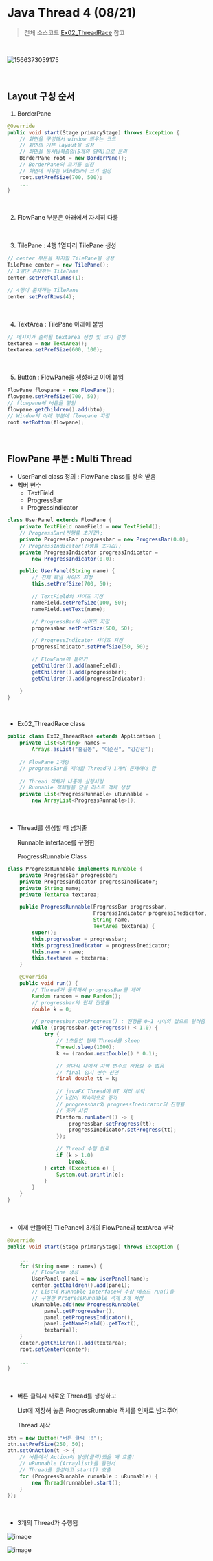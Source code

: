 # Java Thread 4 (08/21)

> 전체 소스코드 [Ex02_ThreadRace](https://github.com/5dddddo/java/blob/master/0821_Java_SE_programming%20-%20Thread/Ex02_ThreadRace.java) 참고

<br>

![1566373059175](https://user-images.githubusercontent.com/50972986/63419946-ac595f00-c440-11e9-8a03-6efa87441299.png)

<br>

## Layout 구성 순서

1. BorderPane

``` java
@Override
public void start(Stage primaryStage) throws Exception {
    // 화면을 구성해서 window 띄우는 코드
    // 화면의 기본 layout을 설정
    // 화면을 동서남북중앙(5개의 영역)으로 분리
    BorderPane root = new BorderPane();
    // BorderPane의 크기를 설정
    // 화면에 띄우는 window의 크기 설정
    root.setPrefSize(700, 500);
    ...
}
```

<Br>

2. FlowPane 부분은 아래에서 자세히 다룸

<Br>

3. TilePane : 4행 1열짜리 TilePane 생성

``` java
// center 부분을 차지할 TilePane을 생성
TilePane center = new TilePane();
// 1열만 존재하는 TilePane
center.setPrefColumns(1);

// 4행이 존재하는 TilePane
center.setPrefRows(4);
```

<Br>

4. TextArea : TilePane 아래에 붙임

```java
// 메시지가 출력될 textarea 생성 및 크기 결정
textarea = new TextArea();
textarea.setPrefSize(600, 100);
```

<Br>

5. Button : FlowPane을 생성하고 이어 붙임

``` java
FlowPane flowpane = new FlowPane();
flowpane.setPrefSize(700, 50);
// flowpane에 버튼을 붙임
flowpane.getChildren().add(btn);
// Window의 아래 부분에 flowpane 지정
root.setBottom(flowpane);
```

<bR>

## FlowPane 부분 : Multi Thread

- UserPanel class 정의 : FlowPane class를 상속 받음 
- 몜버 변수
  - TextField
  - ProgressBar
  - ProgressIndicator

``` java
class UserPanel extends FlowPane {
    private TextField nameField = new TextField();
    // ProgressBar(진행률 초기값);
	private ProgressBar progressbar = new ProgressBar(0.0);
	// ProgressIndicator(진행률 초기값);
    private ProgressIndicator progressIndicator =
        new ProgressIndicator(0.0);

    public UserPanel(String name) {
        // 전체 패널 사이즈 지정
        this.setPrefSize(700, 50);

        // TextField의 사이즈 지정
        nameField.setPrefSize(100, 50);
        nameField.setText(name);

        // ProgressBar의 사이즈 지정
        progressbar.setPrefSize(500, 50);

        // ProgressIndicator 사이즈 지정
        progressIndicator.setPrefSize(50, 50);

        // FlowPane에 붙이기
        getChildren().add(nameField);
        getChildren().add(progressbar);
        getChildren().add(progressIndicator);

    }
}
```

<br>

- Ex02_ThreadRace class

``` java
public class Ex02_ThreadRace extends Application {
	private List<String> names =
        Arrays.asList("홍길동", "이순신", "강감찬");
    
	// FlowPane 1개당
    // progressBar를 제어할 Thread가 1개씩 존재해야 함
    
	// Thread 객체가 나중에 실행시킬
    // Runnable 객체들을 담을 리스트 객체 생성 
	private List<ProgressRunnable> uRunnable =
        new ArrayList<ProgressRunnable>();
```

<br>

- Thread를 생성할 때 넘겨줄

  Runnable interface를 구현한

  ProgressRunnable Class

``` java
class ProgressRunnable implements Runnable {
	private ProgressBar progressbar;
	private ProgressIndicator progressInedicator;
	private String name;
	private TextArea textarea;

	public ProgressRunnable(ProgressBar progressbar,
                            ProgressIndicator progressInedicator,
                            String name,
                            TextArea textarea) {
		super();
		this.progressbar = progressbar;
		this.progressInedicator = progressInedicator;
		this.name = name;
		this.textarea = textarea;
	}

	@Override
	public void run() {
		// Thread가 동작해서 progressBar를 제어
		Random random = new Random();
		// progressbar의 현재 진행률
		double k = 0;

		// progressbar.getProgress() : 진행률 0~1 사이의 값으로 알려줌
		while (progressbar.getProgress() < 1.0) {
			try {
				// 1초동안 현재 Thread를 sleep
				Thread.sleep(1000);
				k += (random.nextDouble() * 0.1);

				// 람다식 내에서 지역 변수르 사용할 수 없음
                // final 임시 변수 선언
				final double tt = k;
                
				// javaFX Thread에 UI 처리 부탁
				// k값이 지속적으로 증가
                // progressbar와 progressInedicator의 진행률
                // 증가 시킴
				Platform.runLater(() -> {
					progressbar.setProgress(tt);
					progressInedicator.setProgress(tt);
				});

                // Thread 수행 완료
				if (k > 1.0)
					break;
			} catch (Exception e) {
				System.out.println(e);
			}
		}
	}
}
```

<br>

- 이제 만들어진 TilePane에 3개의 FlowPane과 textArea 부착

``` java
@Override
public void start(Stage primaryStage) throws Exception {
    
    ...
    for (String name : names) {
        // FlowPane 생성
        UserPanel panel = new UserPanel(name);
        center.getChildren().add(panel);
        // List에 Runnable interface의 추상 메소드 run()을
        // 구현한 ProgressRunnable 객체 3개 저장
        uRunnable.add(new ProgressRunnable(
            panel.getProgressbar(),
            panel.getProgressIndicator(),
            panel.getNameField().getText(),
            textarea));
    }
    center.getChildren().add(textarea);
    root.setCenter(center);

    ...
}
```

<br>

- 버튼 클릭시 새로운 Thread를 생성하고

  List에 저장해 놓은 ProgressRunnable 객체를 인자로 넘겨주어

  Thread 시작

``` java
btn = new Button("버튼 클릭 !!");
btn.setPrefSize(250, 50);
btn.setOnAction(t -> {
    // 버튼에서 Action이 발생(클릭)했을 때 호출!
    // uRunnable (Arraylist)를 돌면서
    // Thread를 생성하고 start() 호출
    for (ProgressRunnable runnable : uRunnable) {
        new Thread(runnable).start();
    }
});
```

<br>

- 3개의 Thread가 수행됨

![image](https://user-images.githubusercontent.com/50972986/63431747-83de5e80-c45a-11e9-87bf-29ad8177a826.png)

![image](https://user-images.githubusercontent.com/50972986/63431796-a5d7e100-c45a-11e9-8e12-c5a9ff3c2507.png)
